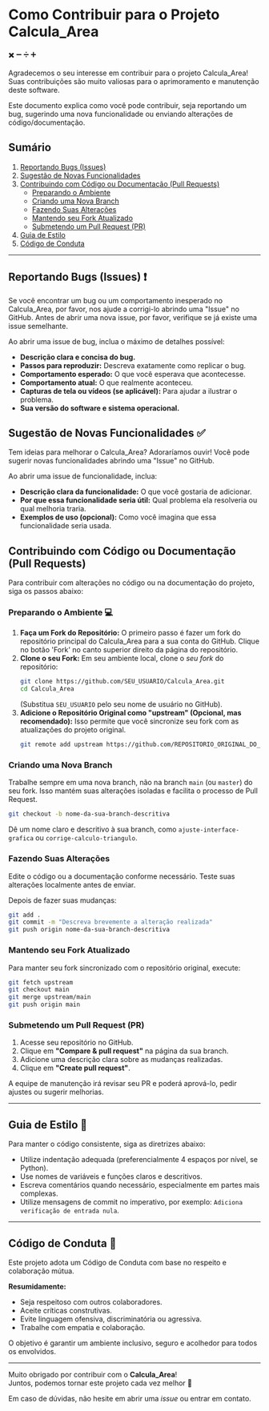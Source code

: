 # Como Contribuir para o Projeto Calcula_Area
:heavy_multiplication_x: :heavy_minus_sign: :heavy_division_sign: :heavy_plus_sign:	

Agradecemos o seu interesse em contribuir para o projeto Calcula_Area! Suas contribuições são muito valiosas para o aprimoramento e manutenção deste software.

Este documento explica como você pode contribuir, seja reportando um bug, sugerindo uma nova funcionalidade ou enviando alterações de código/documentação.

## Sumário 

1.  [Reportando Bugs (Issues)](#reportando-bugs-issues)
2.  [Sugestão de Novas Funcionalidades](#sugestao-de-novas-funcionalidades)
3.  [Contribuindo com Código ou Documentação (Pull Requests)](#contribuindo-com-codigo-ou-documentacao-pull-requests)
    * [Preparando o Ambiente](#preparando-o-ambiente)
    * [Criando uma Nova Branch](#criando-uma-nova-branch)
    * [Fazendo Suas Alterações](#fazendo-suas-alteracoes)
    * [Mantendo seu Fork Atualizado](#mantendo-seu-fork-atualizado)
    * [Submetendo um Pull Request (PR)](#submetendo-um-pull-request-pr)
4.  [Guia de Estilo](#guia-de-estilo)
5.  [Código de Conduta](#codigo-de-conduta)

---

## Reportando Bugs (Issues) :exclamation:

Se você encontrar um bug ou um comportamento inesperado no Calcula_Area, por favor, nos ajude a corrigi-lo abrindo uma "Issue" no GitHub. Antes de abrir uma nova issue, por favor, verifique se já existe uma issue semelhante.

Ao abrir uma issue de bug, inclua o máximo de detalhes possível:

* **Descrição clara e concisa do bug.**
* **Passos para reproduzir:** Descreva exatamente como replicar o bug.
* **Comportamento esperado:** O que você esperava que acontecesse.
* **Comportamento atual:** O que realmente aconteceu.
* **Capturas de tela ou vídeos (se aplicável):** Para ajudar a ilustrar o problema.
* **Sua versão do software e sistema operacional.**

## Sugestão de Novas Funcionalidades :white_check_mark:

Tem ideias para melhorar o Calcula_Area? Adoraríamos ouvir! Você pode sugerir novas funcionalidades abrindo uma "Issue" no GitHub.

Ao abrir uma issue de funcionalidade, inclua:

* **Descrição clara da funcionalidade:** O que você gostaria de adicionar.
* **Por que essa funcionalidade seria útil:** Qual problema ela resolveria ou qual melhoria traria.
* **Exemplos de uso (opcional):** Como você imagina que essa funcionalidade seria usada.

## Contribuindo com Código ou Documentação (Pull Requests)

Para contribuir com alterações no código ou na documentação do projeto, siga os passos abaixo:

### Preparando o Ambiente :computer:

1.  **Faça um Fork do Repositório:** O primeiro passo é fazer um fork do repositório principal do Calcula_Area para a sua conta do GitHub. Clique no botão 'Fork' no canto superior direito da página do repositório.
2.  **Clone o seu Fork:** Em seu ambiente local, clone o *seu fork* do repositório:
    ```bash
    git clone https://github.com/SEU_USUARIO/Calcula_Area.git
    cd Calcula_Area
    ```
    (Substitua `SEU_USUARIO` pelo seu nome de usuário no GitHub).
3.  **Adicione o Repositório Original como "upstream" (Opcional, mas recomendado):** Isso permite que você sincronize seu fork com as atualizações do projeto original.
    ```bash
    git remote add upstream https://github.com/REPOSITORIO_ORIGINAL_DO_AMIGO.git
    ```

### Criando uma Nova Branch

Trabalhe sempre em uma nova branch, não na branch `main` (ou `master`) do seu fork. Isso mantém suas alterações isoladas e facilita o processo de Pull Request.

```bash
git checkout -b nome-da-sua-branch-descritiva
```

Dê um nome claro e descritivo à sua branch, como `ajuste-interface-grafica` ou `corrige-calculo-triangulo`.

### Fazendo Suas Alterações

Edite o código ou a documentação conforme necessário. Teste suas alterações localmente antes de enviar.

Depois de fazer suas mudanças:

```bash
git add .
git commit -m "Descreva brevemente a alteração realizada"
git push origin nome-da-sua-branch-descritiva
```

### Mantendo seu Fork Atualizado

Para manter seu fork sincronizado com o repositório original, execute:

```bash
git fetch upstream
git checkout main
git merge upstream/main
git push origin main
```

### Submetendo um Pull Request (PR)

1. Acesse seu repositório no GitHub.
2. Clique em **"Compare & pull request"** na página da sua branch.
3. Adicione uma descrição clara sobre as mudanças realizadas.
4. Clique em **"Create pull request"**.

A equipe de manutenção irá revisar seu PR e poderá aprová-lo, pedir ajustes ou sugerir melhorias.

---

## Guia de Estilo :closed_book:

Para manter o código consistente, siga as diretrizes abaixo:

- Utilize indentação adequada (preferencialmente 4 espaços por nível, se Python).
- Use nomes de variáveis e funções claros e descritivos.
- Escreva comentários quando necessário, especialmente em partes mais complexas.
- Utilize mensagens de commit no imperativo, por exemplo: `Adiciona verificação de entrada nula`.

---

## Código de Conduta :notebook_with_decorative_cover:

Este projeto adota um Código de Conduta com base no respeito e colaboração mútua.

**Resumidamente:**

- Seja respeitoso com outros colaboradores.
- Aceite críticas construtivas.
- Evite linguagem ofensiva, discriminatória ou agressiva.
- Trabalhe com empatia e colaboração.

O objetivo é garantir um ambiente inclusivo, seguro e acolhedor para todos os envolvidos.

---

Muito obrigado por contribuir com o **Calcula_Area**!  
Juntos, podemos tornar este projeto cada vez melhor 🚀

Em caso de dúvidas, não hesite em abrir uma *issue* ou entrar em contato.

